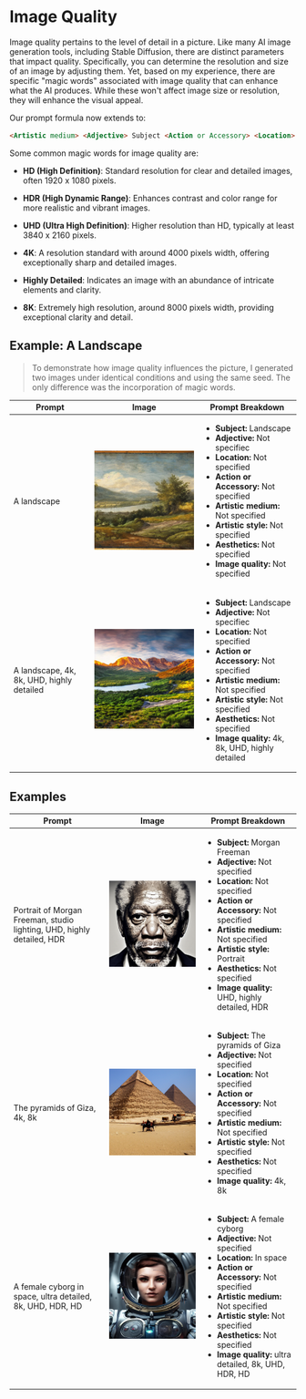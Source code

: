 # Image Quality

Image quality pertains to the level of detail in a picture. Like many AI image generation tools, including Stable Diffusion, there are distinct parameters that impact quality. Specifically, you can determine the resolution and size of an image by adjusting them. Yet, based on my experience, there are specific "magic words" associated with image quality that can enhance what the AI produces. While these won't affect image size or resolution, they will enhance the visual appeal. 

Our prompt formula now extends to:

```markdown
<Artistic medium> <Adjective> Subject <Action or Accessory> <Location> <Artistic style> <Aesthetics> <Image quality>
```

Some common magic words for image quality are:

- **HD (High Definition)**: Standard resolution for clear and detailed images, often 1920 x 1080 pixels.

- **HDR (High Dynamic Range)**: Enhances contrast and color range for more realistic and vibrant images.

- **UHD (Ultra High Definition)**: Higher resolution than HD, typically at least 3840 x 2160 pixels.

- **4K**: A resolution standard with around 4000 pixels width, offering exceptionally sharp and detailed images.

- **Highly Detailed**: Indicates an image with an abundance of intricate elements and clarity.

- **8K**: Extremely high resolution, around 8000 pixels width, providing exceptional clarity and detail.


## Example: A Landscape

> To demonstrate how image quality influences the picture, I generated two images under identical conditions and using the same seed. The only difference was the incorporation of magic words.

| Prompt | Image | Prompt Breakdown |
| ------------------- | ----- | ------------------ |
| A landscape | ![landscape](./images/prompt-formula/quality/landscape.png) | <ul><li><strong>Subject:</strong> Landscape </li><li><strong>Adjective:</strong> Not specifiec </li><li><strong>Location:</strong> Not specified </li><li><strong>Action or Accessory:</strong> Not specified </li><li><strong>Artistic medium:</strong> Not specified </li><li><strong>Artistic style:</strong> Not specified </li><li><strong>Aesthetics:</strong> Not specified </li><li><strong>Image quality:</strong> Not specified </li></ul> |
| A landscape, 4k, 8k, UHD, highly detailed | ![landscape](./images/prompt-formula/quality/landscape-magic.png) | <ul><li><strong>Subject:</strong> Landscape </li><li><strong>Adjective:</strong> Not specifiec </li><li><strong>Location:</strong> Not specified </li><li><strong>Action or Accessory:</strong> Not specified </li><li><strong>Artistic medium:</strong> Not specified </li><li><strong>Artistic style:</strong> Not specified </li><li><strong>Aesthetics:</strong> Not specified </li><li><strong>Image quality:</strong> 4k, 8k, UHD, highly detailed </li></ul> |

## Examples

| Prompt | Image | Prompt Breakdown |
| ------------------- | ----- | ------------------ |
| Portrait of Morgan Freeman, studio lighting, UHD, highly detailed, HDR | ![Morgan Freeman](./images/prompt-formula/quality/morgan-freeman.png) | <ul><li><strong>Subject:</strong> Morgan Freeman </li><li><strong>Adjective:</strong> Not specified </li><li><strong>Location:</strong> Not specified </li><li><strong>Action or Accessory:</strong> Not specified </li><li><strong>Artistic medium:</strong> Not specified </li><li><strong>Artistic style:</strong> Portrait </li><li><strong>Aesthetics:</strong> Not specified </li><li><strong>Image quality:</strong> UHD, highly detailed, HDR </li></ul> |
| The pyramids of Giza, 4k, 8k | ![Pyramids](./images/prompt-formula/quality/pyramids.png) | <ul><li><strong>Subject:</strong> The pyramids of Giza </li><li><strong>Adjective:</strong> Not specified </li><li><strong>Location:</strong> Not specified </li><li><strong>Action or Accessory:</strong> Not specified </li><li><strong>Artistic medium:</strong> Not specified </li><li><strong>Artistic style:</strong> Not specified </li><li><strong>Aesthetics:</strong> Not specified </li><li><strong>Image quality:</strong> 4k, 8k </li></ul> |
| A female cyborg in space, ultra detailed, 8k, UHD, HDR, HD | ![Cyborg](./images/prompt-formula/quality/cyborg.png) | <ul><li><strong>Subject:</strong> A female cyborg </li><li><strong>Adjective:</strong> Not specified </li><li><strong>Location:</strong> In space </li><li><strong>Action or Accessory:</strong> Not specified </li><li><strong>Artistic medium:</strong> Not specified </li><li><strong>Artistic style:</strong> Not specified </li><li><strong>Aesthetics:</strong> Not specified </li><li><strong>Image quality:</strong> ultra detailed, 8k, UHD, HDR, HD </li></ul> |